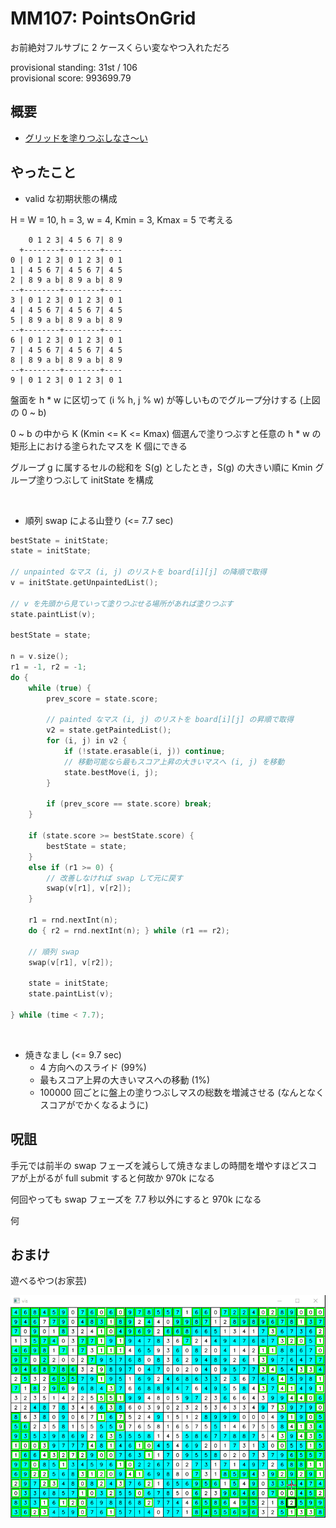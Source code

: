 # MM107: PointsOnGrid

お前絶対フルサブに 2 ケースくらい変なやつ入れただろ

provisional standing: 31st / 106  
provisional score: 993699.79  

## 概要

* [グリッドを塗りつぶしなさ～い](https://community.topcoder.com/longcontest/?module=ViewProblemStatement&rd=17405&pm=15265)

## やったこと

* valid な初期状態の構成

H = W = 10, h = 3, w = 4, Kmin = 3, Kmax = 5 で考える

```
    0 1 2 3| 4 5 6 7| 8 9
  +--------+--------+----
0 | 0 1 2 3| 0 1 2 3| 0 1
1 | 4 5 6 7| 4 5 6 7| 4 5
2 | 8 9 a b| 8 9 a b| 8 9
--+--------+--------+----
3 | 0 1 2 3| 0 1 2 3| 0 1
4 | 4 5 6 7| 4 5 6 7| 4 5
5 | 8 9 a b| 8 9 a b| 8 9
--+--------+--------+----
6 | 0 1 2 3| 0 1 2 3| 0 1
7 | 4 5 6 7| 4 5 6 7| 4 5
8 | 8 9 a b| 8 9 a b| 8 9
--+--------+--------+----
9 | 0 1 2 3| 0 1 2 3| 0 1
```

盤面を h * w に区切って (i % h, j % w) が等しいものでグループ分けする (上図の 0 ~ b)

0 ~ b の中から K (Kmin <= K <= Kmax) 個選んで塗りつぶすと任意の h * w の矩形上における塗られたマスを K 個にできる

グループ g に属するセルの総和を S(g) としたとき，S(g) の大きい順に Kmin グループ塗りつぶして initState を構成

<br/>

* 順列 swap による山登り (<= 7.7 sec)


```cpp
bestState = initState;
state = initState;

// unpainted なマス (i, j) のリストを board[i][j] の降順で取得
v = initState.getUnpaintedList();

// v を先頭から見ていって塗りつぶせる場所があれば塗りつぶす
state.paintList(v);

bestState = state;

n = v.size();
r1 = -1, r2 = -1;
do {
    while (true) {
        prev_score = state.score;

        // painted なマス (i, j) のリストを board[i][j] の昇順で取得
        v2 = state.getPaintedList();
        for (i, j) in v2 {
            if (!state.erasable(i, j)) continue;
            // 移動可能なら最もスコア上昇の大きいマスへ (i, j) を移動
            state.bestMove(i, j);
        }

        if (prev_score == state.score) break;
    }

    if (state.score >= bestState.score) {
        bestState = state;
    }
    else if (r1 >= 0) {
        // 改善しなければ swap して元に戻す
        swap(v[r1], v[r2]);
    }

    r1 = rnd.nextInt(n);
    do { r2 = rnd.nextInt(n); } while (r1 == r2);

    // 順列 swap
    swap(v[r1], v[r2]);

    state = initState;
    state.paintList(v);

} while (time < 7.7);
```

<br/>

* 焼きなまし (<= 9.7 sec)
  * 4 方向へのスライド (99%)
  * 最もスコア上昇の大きいマスへの移動 (1%)
  * 100000 回ごとに盤上の塗りつぶしマスの総数を増減させる (なんとなくスコアがでかくなるように)


## 呪詛

手元では前半の swap フェーズを減らして焼きなましの時間を増やすほどスコアが上がるが full submit すると何故か 970k になる

何回やっても swap フェーズを 7.7 秒以外にすると 970k になる

何


## おまけ

遊べるやつ(お家芸)

![vis](vis.gif)

